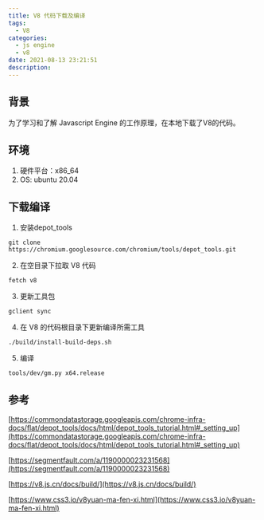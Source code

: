 ```yaml
---
title: V8 代码下载及编译
tags:
  - V8
categories:
  - js engine
  - v8
date: 2021-08-13 23:21:51
description:
---
```


## 背景

  为了学习和了解 Javascript Engine 的工作原理，在本地下载了V8的代码。

 <!-- more -->

## 环境

1. 硬件平台：x86_64
2. OS: ubuntu 20.04

## 下载编译

1. 安装depot_tools

```
git clone https://chromium.googlesource.com/chromium/tools/depot_tools.git
```

2. 在空目录下拉取 V8 代码 

```
fetch v8
```

3. 更新工具包

```
gclient sync
```

4. 在 V8 的代码根目录下更新编译所需工具

```
./build/install-build-deps.sh
```

5. 编译

```
tools/dev/gm.py x64.release
```

## 参考

[https://commondatastorage.googleapis.com/chrome-infra-docs/flat/depot_tools/docs/html/depot_tools_tutorial.html#_setting_up](https://commondatastorage.googleapis.com/chrome-infra-docs/flat/depot_tools/docs/html/depot_tools_tutorial.html#_setting_up)

[https://segmentfault.com/a/1190000023231568](https://segmentfault.com/a/1190000023231568)

[https://v8.js.cn/docs/build/](https://v8.js.cn/docs/build/)

[https://www.css3.io/v8yuan-ma-fen-xi.html](https://www.css3.io/v8yuan-ma-fen-xi.html)



